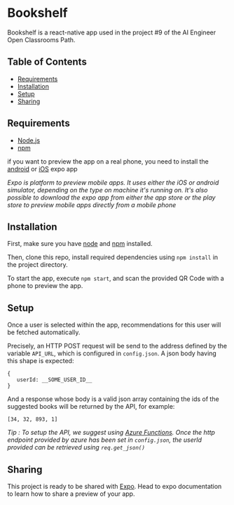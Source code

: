 # Bookshelf

Bookshelf is a react-native app used in the project #9 of the AI Engineer Open Classrooms Path.

## Table of Contents

- [Requirements](#requirements)
- [Installation](#installation)
- [Setup](#setup)
- [Sharing](#sharing)

## Requirements

- [Node.js](https://nodejs.org/)
- [npm](https://www.npmjs.com/get-npm)

if you want to preview the app on a real phone, you need to install the [android](https://play.google.com/store/apps/details?id=host.exp.exponent) or [iOS](https://apps.apple.com/app/expo-client/id982107779) expo app

_Expo is platform to preview mobile apps. It uses either the iOS or android simulator, depending on the type on machine it's running on. It's also possible to download the expo app from either the app store or the play store to preview mobile apps directly from a mobile phone_

## Installation

First, make sure you have [node](https://nodejs.org/) and [npm](https://www.npmjs.com/get-npm) installed.

Then, clone this repo, install required dependencies using `npm install` in the project directory.

To start the app, execute `npm start`, and scan the provided QR Code with a phone to preview the app.

## Setup

Once a user is selected within the app, recommendations for this user will be fetched automatically.

Precisely, an HTTP POST request will be send to the address defined by the variable `API_URL`, which is configured in `config.json`. A json body having this shape is expected:

```
{
   userId: __SOME_USER_ID__
}
```

And a response whose body is a valid json array containing the ids of the suggested books will be returned by the API, for example:

```
[34, 32, 893, 1]
```

_Tip : To setup the API, we suggest using [Azure Functions](https://docs.microsoft.com/fr-fr/azure/azure-functions/functions-create-first-function-python). Once the http endpoint provided by azure has been set in `config.json`, the userId provided can be retrieved using `req.get_json()`_

## Sharing

This project is ready to be shared with [Expo](https://expo.io/). Head to expo documentation to learn how to share a preview of your app.
